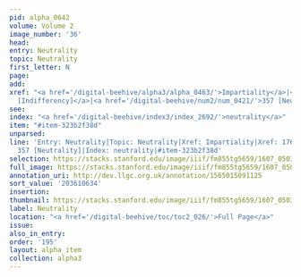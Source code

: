 ```yaml
---
pid: alpha_0642
volume: Volume 2
image_number: '36'
head:
entry: Neutrality
topic: Neutrality
first_letter: N
page:
add:
xref: "<a href='/digital-beehive/alpha3/alpha_0463/'>Impartiality</a>|<a href='/digital-beehive/num1/num_0184/'>176
  [Indifferency]</a>|<a href='/digital-beehive/num2/num_0421/'>357 [Neutrality]</a>"
see:
index: "<a href='/digital-beehive/index3/index_2692/'>neutrality</a>"
item: "#item-323b2f38d"
unparsed:
line: 'Entry: Neutrality|Topic: Neutrality|Xref: Impartiality|Xref: 176 [Indifferency]|Xref:
  357 [Neutrality]|Index: neutrality|#item-323b2f38d'
selection: https://stacks.stanford.edu/image/iiif/fm855tg5659/1607_0503/799,634,2996,556/full/0/default.jpg
full_image: https://stacks.stanford.edu/image/iiif/fm855tg5659/1607_0503/full/full/0/default.jpg
annotation_uri: http://dev.llgc.org.uk/annotation/1565015091125
sort_value: '203610634'
insertion:
thumbnail: https://stacks.stanford.edu/image/iiif/fm855tg5659/1607_0503/799,634,600,180/250,/0/default.jpg
label: Neutrality
location: "<a href='/digital-beehive/toc/toc2_026/'>Full Page</a>"
issue:
also_in_entry:
order: '195'
layout: alpha_item
collection: alpha3
---
```

